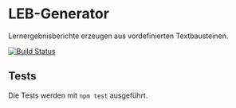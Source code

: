 # LEB-Generator
Lernergebnisberichte erzeugen aus vordefinierten Textbausteinen.

[![Build Status](https://dev.azure.com/nils0481/LEB-Generator/_apis/build/status/nilsramsperger.LEB-Generator?branchName=master)](https://dev.azure.com/nils0481/LEB-Generator/_build/latest?definitionId=1&branchName=master)

## Tests
Die Tests werden mit ```npm test``` ausgeführt.